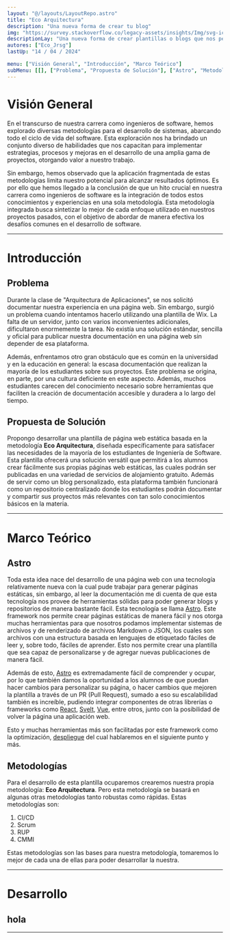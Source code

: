 ```yaml
---
layout: "@/layouts/LayoutRepo.astro"
title: "Eco Arquitectura"
description: "Una nueva forma de crear tu blog"
img: "https://survey.stackoverflow.co/legacy-assets/insights/Img/svg-icons/Survey2019/headere7f2.svg?v=055a335639c2"
descriptionLay: "Una nueva forma de crear plantillas o blogs que nos permitan la integracion rapida de nuevo contenido pero al mismo tiempo mantengan la simplesa de una pagina estatica, con el fin de que todos puedan ocuparla y desplegarla"
autores: ["Eco_Jrsg"]
lastUp: "14 / 04 / 2024"

menu: ["Visión General", "Introducción", "Marco Teórico"]
subMenu: [[], ["Problema", "Propuesta de Solución"], ["Astro", "Metodologías"]]
---
```


# Visión General

En el transcurso de nuestra carrera como ingenieros de software, hemos explorado diversas metodologías para el desarrollo de sistemas, abarcando todo el ciclo de vida del software. Esta exploración nos ha brindado un conjunto diverso de habilidades que nos capacitan para implementar estrategias, procesos y mejoras en el desarrollo de una amplia gama de proyectos, otorgando valor a nuestro trabajo.

Sin embargo, hemos observado que la aplicación fragmentada de estas metodologías limita nuestro potencial para alcanzar resultados óptimos. Es por ello que hemos llegado a la conclusión de que un hito crucial en nuestra carrera como ingenieros de software es la integración de todos estos conocimientos y experiencias en una sola metodología. Esta metodología integrada busca sintetizar lo mejor de cada enfoque utilizado en nuestros proyectos pasados, con el objetivo de abordar de manera efectiva los desafíos comunes en el desarrollo de software.

---

# Introducción

## Problema

Durante la clase de "Arquitectura de Aplicaciones", se nos solicitó documentar nuestra experiencia en una página web. Sin embargo, surgió un problema cuando intentamos hacerlo utilizando una plantilla de Wix. La falta de un servidor, junto con varios inconvenientes adicionales, dificultaron enormemente la tarea. No existía una solución estándar, sencilla y oficial para publicar nuestra documentación en una página web sin depender de esa plataforma.

Además, enfrentamos otro gran obstáculo que es común en la universidad y en la educación en general: la escasa documentación que realizan la mayoría de los estudiantes sobre sus proyectos. Este problema se origina, en parte, por una cultura deficiente en este aspecto. Además, muchos estudiantes carecen del conocimiento necesario sobre herramientas que faciliten la creación de documentación accesible y duradera a lo largo del tiempo.

## Propuesta de Solución

Propongo desarrollar una plantilla de página web estática basada en la metodología **Eco Arquitectura**, diseñada específicamente para satisfacer las necesidades de la mayoría de los estudiantes de Ingeniería de Software. Esta plantilla ofrecerá una solución versátil que permitirá a los alumnos crear fácilmente sus propias páginas web estáticas, las cuales podrán ser publicadas en una variedad de servicios de alojamiento gratuito. Además de servir como un blog personalizado, esta plataforma también funcionará como un repositorio centralizado donde los estudiantes podrán documentar y compartir sus proyectos más relevantes con tan solo conocimientos básicos en la materia.

---

# Marco Teórico

## Astro

Toda esta idea nace del desarrollo de una página web con una tecnología relativamente nueva con la cual pude trabajar para generar páginas estáticas, sin embargo, al leer la documentación me di cuenta de que esta tecnología nos provee de herramientas sólidas para poder generar blogs y repositorios de manera bastante fácil. Esta tecnología se llama [Astro](https://astro.build). Este framework nos permite crear páginas estáticas de manera fácil y nos otorga muchas herramientas para que nosotros podamos implementar sistemas de archivos y de renderizado de archivos Markdown o JSON, los cuales son archivos con una estructura basada en lenguajes de etiquetado fáciles de leer y, sobre todo, fáciles de aprender. Esto nos permite crear una plantilla que sea capaz de personalizarse y de agregar nuevas publicaciones de manera fácil.

Además de esto, [Astro](https://astro.build) es extremadamente fácil de comprender y ocupar, por lo que también damos la oportunidad a los alumnos de que puedan hacer cambios para personalizar su página, o hacer cambios que mejoren la plantilla a través de un PR (Pull Request), sumado a eso su escalabilidad también es increíble, pudiendo integrar componentes de otras librerías o frameworks como [React](https://es.react.dev), [Svelt](https://svelte.dev), [Vue](https://vuejs.org), entre otros, junto con la posibilidad de volver la página una aplicación web.

Esto y muchas herramientas más son facilitadas por este framework como la optimización, [despliegue](#metodologías) del cual hablaremos en el siguiente punto y más.

## Metodologías

Para el desarrollo de esta plantilla ocuparemos crearemos nuestra propia metodología: **Eco Arquitectura**. Pero esta metodología se basará en algunas otras metodologías tanto robustas como rápidas. Estas metodologías son:

1. CI/CD
2. Scrum
3. RUP
4. CMMI

Estas metodologías son las bases para nuestra metodología, tomaremos lo mejor de cada una de ellas para poder desarrollar la nuestra.

---

# Desarrollo

## hola

---
